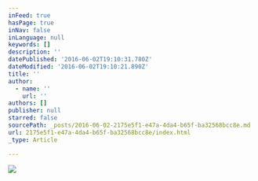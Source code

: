 ```yaml
---
inFeed: true
hasPage: true
inNav: false
inLanguage: null
keywords: []
description: ''
datePublished: '2016-06-02T19:10:31.780Z'
dateModified: '2016-06-02T19:10:21.890Z'
title: ''
author:
  - name: ''
    url: ''
authors: []
publisher: null
starred: false
sourcePath: _posts/2016-06-02-2175e5f1-e47a-4da4-b65f-ba32568bcc8e.md
url: 2175e5f1-e47a-4da4-b65f-ba32568bcc8e/index.html
_type: Article

---
```

![](https://the-grid-user-content.s3-us-west-2.amazonaws.com/824aeded-133c-4d50-8dfc-ac51b524a928.jpg)